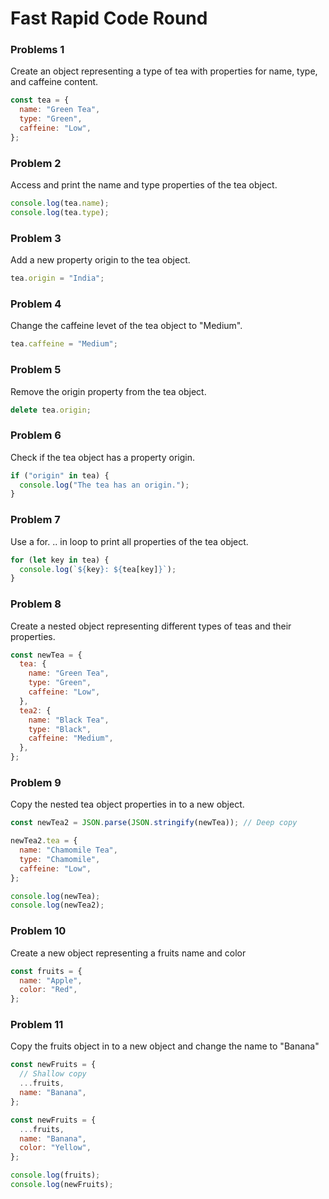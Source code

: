 # Fast Rapid Code Round

### Problems 1

Create an object representing a type of tea with properties for name, type, and caffeine content.

```jsx
const tea = {
  name: "Green Tea",
  type: "Green",
  caffeine: "Low",
};
```

### Problem 2

Access and print the name and type properties of the tea object.

```jsx
console.log(tea.name);
console.log(tea.type);
```

### Problem 3

Add a new property origin to the tea object.

```jsx
tea.origin = "India";
```

### Problem 4

Change the caffeine levet of the tea object to "Medium".

```jsx
tea.caffeine = "Medium";
```

### Problem 5

Remove the origin property from the tea object.

```jsx
delete tea.origin;
```

### Problem 6

Check if the tea object has a property origin.

```jsx
if ("origin" in tea) {
  console.log("The tea has an origin.");
}
```

### Problem 7

Use a for. .. in loop to print all properties of the tea object.

```jsx
for (let key in tea) {
  console.log(`${key}: ${tea[key]}`);
}
```

### Problem 8

Create a nested object representing different types of teas and their properties.

```jsx
const newTea = {
  tea: {
    name: "Green Tea",
    type: "Green",
    caffeine: "Low",
  },
  tea2: {
    name: "Black Tea",
    type: "Black",
    caffeine: "Medium",
  },
};
```

### Problem 9

Copy the nested tea object properties in to a new object.

```jsx
const newTea2 = JSON.parse(JSON.stringify(newTea)); // Deep copy

newTea2.tea = {
  name: "Chamomile Tea",
  type: "Chamomile",
  caffeine: "Low",
};

console.log(newTea);
console.log(newTea2);
```

### Problem 10

Create a new object representing a fruits name and color

```jsx
const fruits = {
  name: "Apple",
  color: "Red",
};
```

### Problem 11

Copy the fruits object in to a new object and change the name to "Banana"

```jsx
const newFruits = {
  // Shallow copy
  ...fruits,
  name: "Banana",
};

const newFruits = {
  ...fruits,
  name: "Banana",
  color: "Yellow",
};

console.log(fruits);
console.log(newFruits);
```
